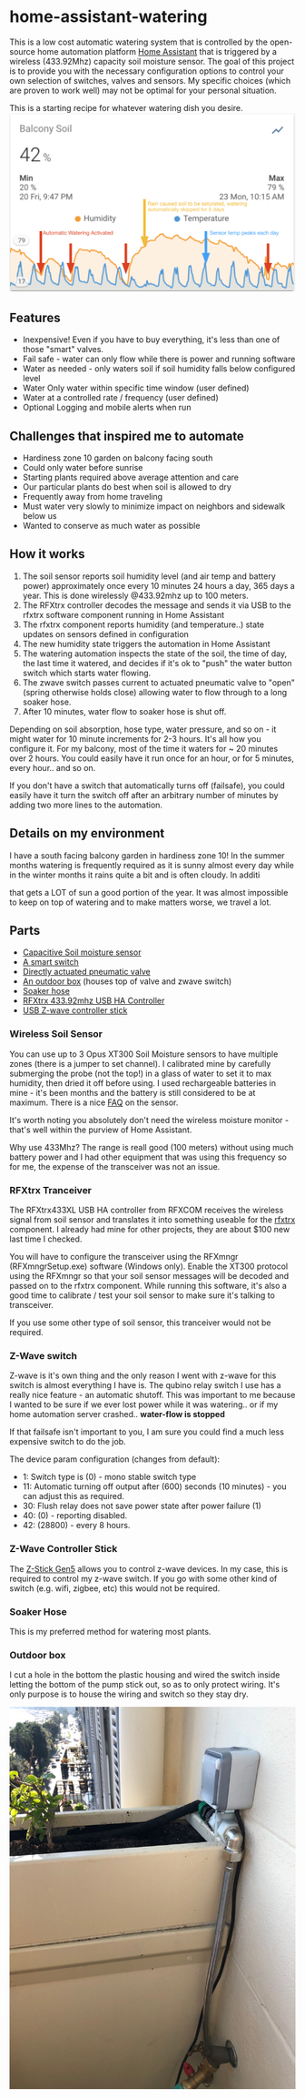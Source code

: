 # home-assistant-watering
This is a low cost automatic watering system that is controlled by the open-source home automation platform [Home Assistant](https://home-assistant.io) that is triggered by a wireless (433.92Mhz) capacity soil moisture sensor.  The goal of this project is to provide you with the necessary configuration options to control your own selection of switches, valves and sensors.  My specific choices (which are proven to work well) may not be optimal for your personal situation.

This is a starting recipe for whatever watering dish you desire.
![20 day chart](annotated_sample_chart_small.png)

## Features
- Inexpensive!  Even if you have to buy everything, it's less than one of those "smart" valves.
- Fail safe - water can only flow while there is power and running software
- Water as needed - only waters soil if soil humidity falls below configured level
- Water Only water within specific time window (user defined)
- Water at a controlled rate / frequency (user defined)
- Optional Logging and mobile alerts when run

## Challenges that inspired me to automate
- Hardiness zone 10 garden on balcony facing south
- Could only water before sunrise 
- Starting plants required above average attention and care
- Our particular plants do best when soil is allowed to dry
- Frequently away from home traveling
- Must water very slowly to minimize impact on neighbors and sidewalk below us
- Wanted to conserve as much water as possible

## How it works
1. The soil sensor reports soil humidity level (and air temp and battery power) approximately once every 10 minutes 24 hours a day, 365 days a year.  This is done wirelessly @433.92mhz up to 100 meters.  
2. The RFXtrx controller decodes the message and sends it via USB to the rfxtrx software component running in Home Assistant
3. The rfxtrx component reports humidity (and temperature..) state updates on sensors defined in configuration
4. The new humidity state triggers the automation in Home Assistant 
5. The watering automation inspects the state of the soil, the time of day, the last time it watered, and decides if it's ok to "push" the water button switch which starts water flowing.
6. The zwave switch passes current to actuated pneumatic valve to "open" (spring otherwise holds close) allowing water to flow through to a long soaker hose.
7. After 10 minutes, water flow to soaker hose is shut off.  


Depending on soil absorption, hose type, water pressure, and so on - it might water for 10 minute increments for 2-3 hours.   It's all how you configure it.  For my balcony, most of the time it waters for ~ 20 minutes over 2 hours.  You could easily have it run once for an hour, or for 5 minutes, every hour.. and so on.

If you don't have a switch that automatically turns off (failsafe), you could easily have it turn the switch off after an arbitrary number of minutes by adding two more lines to the automation.

## Details on my environment
I have a south facing balcony garden in hardiness zone 10!  In the summer months watering is frequently required as it is sunny almost every day while in the winter months it rains quite a bit and is often cloudy.  In additi

that gets a LOT of sun a good portion of the year.  It was almost impossible to keep on top of watering and to make matters worse, we travel a lot.  

## Parts
- [Capacitive Soil moisture sensor](https://www.plantcaretools.com/product/wireless-soil-moisture-sensor/)
- [A smart switch](https://qubino.com/products/flush-1-relay/)
- [Directly actuated pneumatic valve](https://www.conrad.com/p/rpe-5105-nc-230vac-22-way-directly-actuated-pneumatic-valve-230-v-ac-g-12-583032)
- [An outdoor box](https://www.amazon.com/dp/B077Q9PBXG/ref=psdc_495308_t1_B012NJUUG4?th=1) (houses top of valve and zwave switch)
- [Soaker hose](https://www.amazon.com/Rocky-Mountain-Goods-Soaker-Hose/dp/B0763XVJ66/)
- [RFXtrx 433.92mhz USB HA Controller](http://www.rfxcom.com/epages/78165469.sf/en_GB/?ObjectPath=/Shops/78165469/Products/18103) 
- [USB Z-wave controller stick](https://aeotec.com/z-wave-usb-stick/)

### Wireless Soil Sensor
You can use up to 3 Opus XT300 Soil Moisture sensors to have multiple zones (there is a jumper to set channel).  I calibrated mine by carefully submerging the probe (not the top!) in a glass of water to set it to max humidity, then dried it off before using.  I used rechargeable batteries in mine - it's been months and the battery is still considered to be at maximum.  There is a nice [FAQ](https://www.plantcaretools.com/product/wireless-moisture-monitor/) on the sensor.

It's worth noting you absolutely don't need the wireless moisture monitor - that's well within the purview of Home Assistant.

Why use 433Mhz?  The range is reall good (100 meters) without using much battery power and I had other equipment that was using this frequency so for me, the expense of the transceiver was not an issue.

### RFXtrx Tranceiver
The RFXtrx433XL USB HA controller from RFXCOM receives the wireless signal from soil sensor and translates it into something useable for the [rfxtrx](https://www.home-assistant.io/integrations/sensor.rfxtrx) component.  I already had mine for other projects, they are about $100 new last time I checked.

You will have to configure the transceiver using the RFXmngr (RFXmngrSetup.exe) software (Windows only).  Enable the XT300 protocol using the RFXmngr so that your soil sensor messages will be decoded and passed on to the rfxtrx component.  While running this software, it's also a good time to calibrate / test your soil sensor to make sure it's talking to transceiver.

If you use some other type of soil sensor, this tranceiver would not be required.

### Z-Wave switch
Z-wave is it's own thing and the only reason I went with z-wave for this switch is almost everything I have is.  The qubino relay switch I use has a really nice feature - an automatic shutoff.  This was important to me because I wanted to be sure if we ever lost power while it was watering.. or if my home automation server crashed.. **water-flow is stopped**

If that failsafe isn't important to you, I am sure you could find a much less expensive switch to do the job.

The device param configuration (changes from default):
- 1: Switch type is (0) - mono stable switch type
- 11: Automatic turning off output after (600) seconds (10 minutes) - you can adjust this as required.
- 30: Flush relay does not save power state after power failure (1)
- 40: (0) - reporting disabled.
- 42: (28800) - every 8 hours.

### Z-Wave Controller Stick
The [Z-Stick Gen5](https://aeotec.com/z-wave-usb-stick/) allows you to control z-wave devices.  In my case, this is required to control my z-wave switch.  If you go with some other kind of switch (e.g. wifi, zigbee, etc) this would not be required.

### Soaker Hose
This is my preferred method for watering most plants.

### Outdoor box
I cut a hole in the bottom the plastic housing and wired the switch inside letting the bottom of the pump stick out, so as to only protect wiring.  It's only purpose is to house the wiring and switch so they stay dry.

![pump installed](installed_small.jpg)
